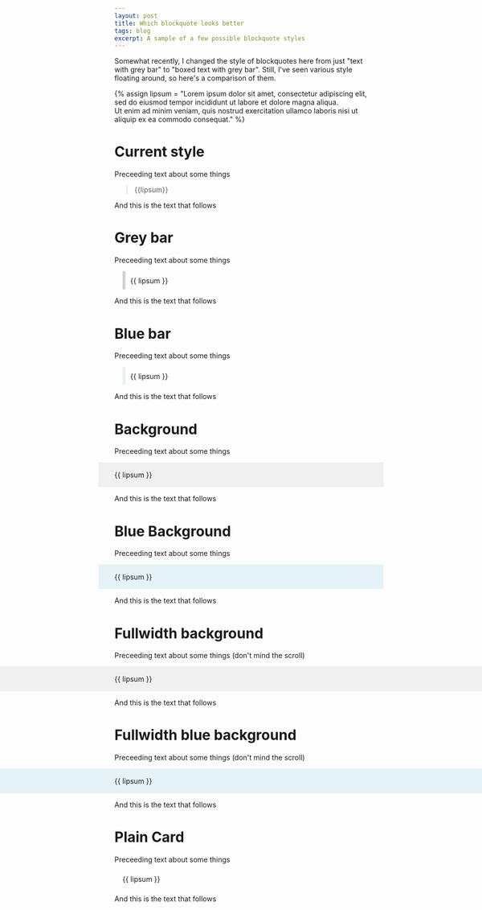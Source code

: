```yaml
---
layout: post
title: Which blockquote looks better
tags: blog
excerpt: A sample of a few possible blockquote styles
---
```


Somewhat recently, I changed the style of blockquotes here from just "text with grey bar" to "boxed text with grey bar". Still, I've seen various style floating around, so here's a comparison of them.

<!--more-->

{% assign lipsum = "Lorem ipsum dolor sit amet, consectetur adipiscing elit, sed do eiusmod tempor incididunt ut labore et dolore magna aliqua.<br>Ut enim ad minim veniam, quis nostrud exercitation ullamco laboris nisi ut aliquip ex ea commodo consequat." %}

# Current style

Preceeding text about some things

> {{lipsum}}

And this is the text that follows

# Grey bar

Preceeding text about some things

<p style="margin-left: 1rem; margin-right: 2rem; border-left: 0.4rem solid lightgrey; padding: 0.6rem 0 0.6rem 0.6rem">{{ lipsum }}</p>

And this is the text that follows

# Blue bar

Preceeding text about some things

<p style="margin-left: 1rem; margin-right: 2rem; border-left: 0.4rem solid rgba(20,150,200,0.1); padding: 0.6rem 0 0.6rem 0.6rem">{{ lipsum }}</p>

And this is the text that follows

# Background

Preceeding text about some things

<p style="box-sizing: content-box; margin-left: -2rem; margin-right: -2rem; padding: 1rem 2rem; background: rgba(127, 127, 127, 0.1)">{{ lipsum }}</p>

And this is the text that follows

# Blue Background

Preceeding text about some things

<p style="box-sizing: content-box; margin-left: -2rem; margin-right: -2rem; padding: 1rem 2rem; background: rgba(20, 150, 200, 0.1)">{{ lipsum }}</p>

And this is the text that follows

# Fullwidth background

Preceeding text about some things (don't mind the scroll)

<p style="box-sizing: content-box; margin-left: -50vw; margin-right: -50vw; padding: 1rem 50vw; background: rgba(127, 127, 127, 0.1)">{{ lipsum }}</p>

And this is the text that follows

# Fullwidth blue background

Preceeding text about some things (don't mind the scroll)

<p style="box-sizing: content-box; margin-left: -50vw; margin-right: -50vw; padding: 1rem 50vw; background: rgba(20, 150, 200, 0.1)">{{ lipsum }}</p>

And this is the text that follows

# Plain Card

Preceeding text about some things

<p class="card" style="padding: 0.5rem 1rem">{{ lipsum }}</p>

And this is the text that follows
